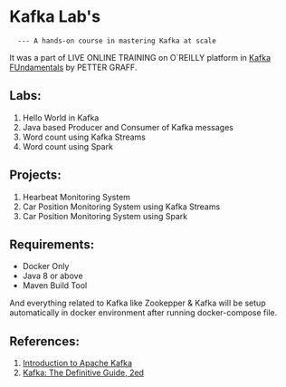 # Kafka Lab's
      --- A hands-on course in mastering Kafka at scale 
      
It was a part of LIVE ONLINE TRAINING on O`REILLY platform in [Kafka FUndamentals](https://learning.oreilly.com/live-training/courses/kafka-fundamentals/0636920385295/) by PETTER GRAFF.

## Labs:

1. Hello World in Kafka
2. Java based Producer and Consumer of Kafka messages
3. Word count using Kafka Streams
4. Word count using Spark


## Projects:

1. Hearbeat Monitoring System
2. Car Position Monitoring System using Kafka Streams
3. Car Position Monitoring System using Spark


## Requirements:

+ Docker Only
+ Java 8 or above
+ Maven Build Tool

And everything related to Kafka like Zookepper & Kafka will be setup automatically in docker environment after running docker-compose file.


## References:

1. [Introduction to Apache Kafka](https://learning.oreilly.com/library/view/introduction-to-apache/9781491923306/)
2. [Kafka: The Definitive Guide, 2ed](https://learning.oreilly.com/library/view/kafka-the-definitive/9781492043072/)
